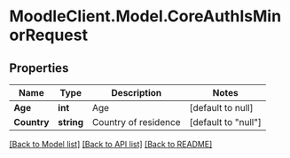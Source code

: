 # MoodleClient.Model.CoreAuthIsMinorRequest

## Properties

Name | Type | Description | Notes
------------ | ------------- | ------------- | -------------
**Age** | **int** | Age | [default to null]
**Country** | **string** | Country of residence | [default to "null"]

[[Back to Model list]](../README.md#documentation-for-models) [[Back to API list]](../README.md#documentation-for-api-endpoints) [[Back to README]](../README.md)

